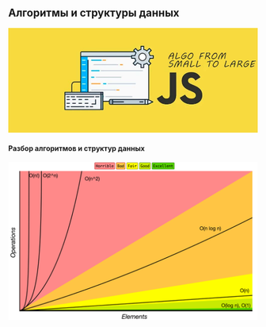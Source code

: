 ## Алгоритмы и структуры данных

![image info](./public/preview.jpg)

#### Разбор алгоритмов и структур данных

![image info](./public/bigO.png)
